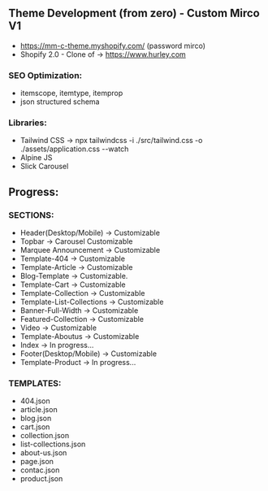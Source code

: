 ## Theme Development (from zero) - Custom Mirco V1 
- https://mm-c-theme.myshopify.com/ (password mirco) 
- Shopify 2.0 - Clone of -> https://www.hurley.com

### SEO Optimization:
- itemscope, itemtype, itemprop
- json structured schema

### Libraries:
- Tailwind CSS -> npx tailwindcss -i ./src/tailwind.css -o ./assets/application.css --watch
- Alpine JS
- Slick Carousel

## Progress:

### SECTIONS:
- Header(Desktop/Mobile) -> Customizable
- Topbar -> Carousel Customizable
- Marquee Announcement -> Customizable
- Template-404  -> Customizable
- Template-Article -> Customizable
- Blog-Template -> Customizable.
- Template-Cart -> Customizable
- Template-Collection -> Customizable
- Template-List-Collections -> Customizable
- Banner-Full-Width -> Customizable
- Featured-Collection -> Customizable
- Video -> Customizable
- Template-Aboutus -> Customizable
- Index  -> In progress...
- Footer(Desktop/Mobile) -> Customizable
- Template-Product -> In progress...

### TEMPLATES:
- 404.json
- article.json
- blog.json
- cart.json
- collection.json
- list-collections.json
- about-us.json
- page.json
- contac.json
- product.json

